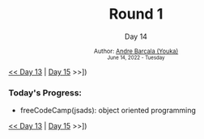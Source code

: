 <div align="center">
	<h1>Round 1</h1>
	<p>Day 14</p>
	<sub>
		Author: <a href="https://github.com/yrnmsk" target="_blank">Andre Barcala (Youka)</a><br /> 
		<small> June 14, 2022 - Tuesday </small>
	</sub>
</div>

[<< Day 13](day013.md) | [Day 15](day015.md) >>])

### Today's Progress:

- freeCodeCamp(jsads): object oriented programming

[<< Day 13](day013.md) | [Day 15](day015.md) >>])